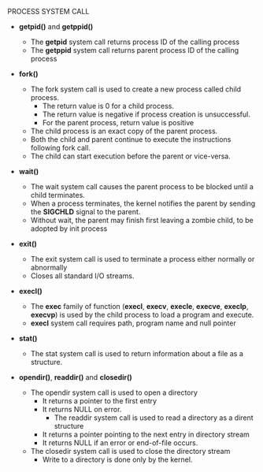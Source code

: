 PROCESS SYSTEM CALL

- **getpid()** and **getppid()**
    - The **getpid** system call returns process ID of the calling process
    - The **getppid** system call returns parent process ID of the calling process

- **fork()**
    - The fork system call is used to create a new process called child process.
        - The return value is 0 for a child process.
        - The return value is negative if process creation is unsuccessful.
        - For the parent process, return value is positive
    - The child process is an exact copy of the parent process.
    - Both the child and parent continue to execute the instructions following fork call.
    - The child can start execution before the parent or vice-versa.

- **wait()**
    - The wait system call causes the parent process to be blocked until a child terminates.
    - When a process terminates, the kernel notifies the parent by sending the **SIGCHLD** signal to the parent.
    - Without wait, the parent may finish first leaving a zombie child, to be adopted by init process

- **exit()**
    - The exit system call is used to terminate a process either normally or abnormally
    - Closes all standard I/O streams.

- **execl()**
    - The **exec** family of function (**execl**, **execv**, **execle**, **execve**, **execlp**, **execvp**) is used by the child process to load a program and execute.
    - **execl** system call requires path, program name and null pointer

- **stat()**
    - The stat system call is used to return information about a file as a structure.

- **opendir()**, **readdir()** and **closedir()**
    - The opendir system call is used to open a directory
        - It returns a pointer to the first entry
        - It returns NULL on error.
            - The readdir system call is used to read a directory as a dirent structure
        - It returns a pointer pointing to the next entry in directory stream
        - It returns NULL if an error or end-of-file occurs.
    - The closedir system call is used to close the directory stream
        - Write to a directory is done only by the kernel.